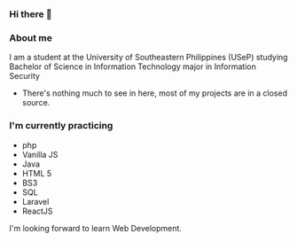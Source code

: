 ### Hi there 👋

### About me

I am a student at the University of Southeastern Philippines (USeP) studying Bachelor of Science in Information Technology major in Information Security
- There's nothing much to see in here, most of my projects are in a closed source.

### I'm currently practicing
- php
- Vanilla JS
- Java
- HTML 5
- BS3
- SQL
- Laravel
- ReactJS


I'm looking forward to learn Web Development.

